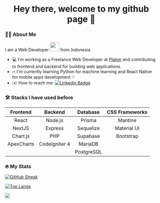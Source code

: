 
<div align="center">
  
  # Hey there, welcome to my github page 👋
  
</div>

### 👨‍💻 About Me

I am a Web Developer <img src="https://media.giphy.com/media/WUlplcMpOCEmTGBtBW/giphy.gif" width="30"> from Indonesia.

- 💻 I’m working as a Freelance Web Developer at [Platon](http://platon.co.id/) and contributing to frontend and backend for building web applications.
- 🔥 I'm currently learning Python for machine learning and React Native for mobile apps development ✨
- ✉️ How to reach me: [![Linkedin Badge](https://img.shields.io/badge/-fikri-blue?style=flat&logo=Linkedin&logoColor=white)](https://www.linkedin.com/in/muhammad-fikri-syahid/)

### 🛠 Stacks I have used before
| Frontend | Backend | Database | CSS Frameworks |
| :------: | :-----: | :------: | :------------: |
| React    | Node.js | Prisma   | Mantine        |
| NextJS   | Express | Sequelize| Material UI    |
| Chart.js | PHP     | Supabase | Bootstrap      |
| ApexCharts| CodeIgniter 4| MariaDB|                |
|          |         | PostgreSQL|                |


### 🔥 My Stats
[![GitHub Streak](http://github-readme-streak-stats.herokuapp.com?user=fikrisyahid&theme=dark&background=000000)](https://git.io/streak-stats)

[![Top Langs](https://github-readme-stats.vercel.app/api/top-langs/?username=fikrisyahid&layout=compact&theme=vision-friendly-dark)](https://github.com/anuraghazra/github-readme-stats)

<img src="https://komarev.com/ghpvc/?username=fikrisyahid&style=flat-square&color=blue" />

